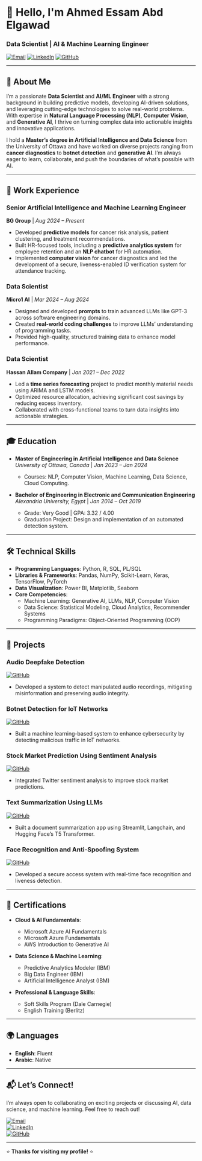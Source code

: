 # 👋 Hello, I'm Ahmed Essam Abd Elgawad

### **Data Scientist | AI & Machine Learning Engineer**

[![Email](https://img.shields.io/badge/Email-ahmedessam2996%40gmail.com-red?style=flat&logo=gmail)](mailto:ahmedessam2996@gmail.com)
[![LinkedIn](https://img.shields.io/badge/LinkedIn-ahmed__essam-blue?style=flat&logo=linkedin)](https://www.linkedin.com/in/ahmedessamabdelatif/)
[![GitHub](https://img.shields.io/badge/GitHub-Ahmed%20Essam-black?style=flat&logo=github)](https://github.com/AhmedEssam29)

---

## 🚀 **About Me**
I’m a passionate **Data Scientist** and **AI/ML Engineer** with a strong background in building predictive models, developing AI-driven solutions, and leveraging cutting-edge technologies to solve real-world problems. With expertise in **Natural Language Processing (NLP)**, **Computer Vision**, and **Generative AI**, I thrive on turning complex data into actionable insights and innovative applications.

I hold a **Master’s degree in Artificial Intelligence and Data Science** from the University of Ottawa and have worked on diverse projects ranging from **cancer diagnostics** to **botnet detection** and **generative AI**. I’m always eager to learn, collaborate, and push the boundaries of what’s possible with AI.

---

## 💼 **Work Experience**

### **Senior Artificial Intelligence and Machine Learning Engineer**  
**BG Group** | *Aug 2024 – Present*  
- Developed **predictive models** for cancer risk analysis, patient clustering, and treatment recommendations.  
- Built HR-focused tools, including a **predictive analytics system** for employee retention and an **NLP chatbot** for HR automation.  
- Implemented **computer vision** for cancer diagnostics and led the development of a secure, liveness-enabled ID verification system for attendance tracking.

### **Data Scientist**  
**Micro1 AI** | *Mar 2024 – Aug 2024*  
- Designed and developed **prompts** to train advanced LLMs like GPT-3 across software engineering domains.  
- Created **real-world coding challenges** to improve LLMs’ understanding of programming tasks.  
- Provided high-quality, structured training data to enhance model performance.

### **Data Scientist**  
**Hassan Allam Company** | *Jan 2021 – Dec 2022*  
- Led a **time series forecasting** project to predict monthly material needs using ARIMA and LSTM models.  
- Optimized resource allocation, achieving significant cost savings by reducing excess inventory.  
- Collaborated with cross-functional teams to turn data insights into actionable strategies.

---

## 🎓 **Education**
- **Master of Engineering in Artificial Intelligence and Data Science**  
  *University of Ottawa, Canada* | *Jan 2023 – Jan 2024*  
  - Courses: NLP, Computer Vision, Machine Learning, Data Science, Cloud Computing.  

- **Bachelor of Engineering in Electronic and Communication Engineering**  
  *Alexandria University, Egypt* | *Jan 2014 – Oct 2019*  
  - Grade: Very Good | GPA: 3.32 / 4.00  
  - Graduation Project: Design and implementation of an automated detection system.

---

## 🛠️ **Technical Skills**
- **Programming Languages**: Python, R, SQL, PL/SQL  
- **Libraries & Frameworks**: Pandas, NumPy, Scikit-Learn, Keras, TensorFlow, PyTorch  
- **Data Visualization**: Power BI, Matplotlib, Seaborn  
- **Core Competencies**:  
  - Machine Learning: Generative AI, LLMs, NLP, Computer Vision  
  - Data Science: Statistical Modeling, Cloud Analytics, Recommender Systems  
  - Programming Paradigms: Object-Oriented Programming (OOP)  

---

## 🌟 **Projects**

### **Audio Deepfake Detection**  
[![GitHub](https://img.shields.io/badge/GitHub-Repo-blue?style=flat&logo=github)](https://github.com/AhmedEssam29/Deepfake_voice_Detection)  
- Developed a system to detect manipulated audio recordings, mitigating misinformation and preserving audio integrity.

### **Botnet Detection for IoT Networks**  
[![GitHub](https://img.shields.io/badge/GitHub-Repo-blue?style=flat&logo=github)](https://github.com/AhmedEssam29/Botnet_Detection)  
- Built a machine learning-based system to enhance cybersecurity by detecting malicious traffic in IoT networks.

### **Stock Market Prediction Using Sentiment Analysis**  
[![GitHub](https://img.shields.io/badge/GitHub-Repo-blue?style=flat&logo=github)](https://github.com/AhmedEssam29/stock_market_analysis)  
- Integrated Twitter sentiment analysis to improve stock market predictions.

### **Text Summarization Using LLMs**  
[![GitHub](https://img.shields.io/badge/GitHub-Repo-blue?style=flat&logo=github)](https://github.com/AhmedEssam29/Text_Summarization_LaMini)  
- Built a document summarization app using Streamlit, Langchain, and Hugging Face’s T5 Transformer.

### **Face Recognition and Anti-Spoofing System**  
[![GitHub](https://img.shields.io/badge/GitHub-Repo-blue?style=flat&logo=github)](https://github.com/AhmedEssam29/face-recognition-attendance)  
- Developed a secure access system with real-time face recognition and liveness detection.

---

## 📜 **Certifications**
- **Cloud & AI Fundamentals**:  
  - Microsoft Azure AI Fundamentals  
  - Microsoft Azure Fundamentals  
  - AWS Introduction to Generative AI  

- **Data Science & Machine Learning**:  
  - Predictive Analytics Modeler (IBM)  
  - Big Data Engineer (IBM)  
  - Artificial Intelligence Analyst (IBM)  

- **Professional & Language Skills**:  
  - Soft Skills Program (Dale Carnegie)  
  - English Training (Berlitz)  

---

## 🌍 **Languages**
- **English**: Fluent  
- **Arabic**: Native  

---

## 📬 **Let’s Connect!**
I’m always open to collaborating on exciting projects or discussing AI, data science, and machine learning. Feel free to reach out!  

[![Email](https://img.shields.io/badge/Email-ahmedessam2996%40gmail.com-red?style=flat&logo=gmail)](mailto:ahmedessam2996@gmail.com)  
[![LinkedIn](https://img.shields.io/badge/LinkedIn-ahmed__essam-blue?style=flat&logo=linkedin)](https://https://www.linkedin.com/in/ahmedessamabdelatif/)  
[![GitHub](https://img.shields.io/badge/GitHub-Ahmed%20Essam-black?style=flat&logo=github)](https://github.com/AhmedEssam29)  

---

⭐ **Thanks for visiting my profile!** ⭐
